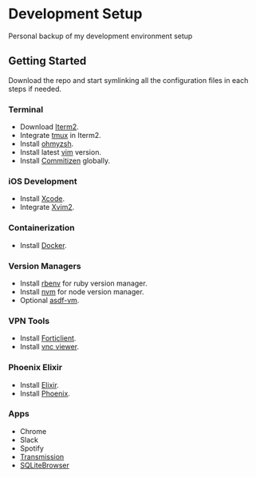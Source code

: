 # Development Setup

Personal backup of my development environment setup

## Getting Started
Download the repo and start symlinking all the configuration files in each steps if needed.

### Terminal
* Download [Iterm2](https://iterm2.com/downloads.html).
* Integrate [tmux](https://www.iterm2.com/documentation-tmux-integration.html) in Iterm2.
* Install [ohmyzsh](https://github.com/ohmyzsh/ohmyzsh).
* Install latest [vim](https://www.vim.org/) version.
* Install [Commitizen](https://eidson.info/post/using-conventional-commit-messages-globally) globally.

### iOS Development
* Install [Xcode](https://stackoverflow.com/a/10335943).
* Integrate [Xvim2](https://github.com/XVimProject/XVim2).

### Containerization
* Install [Docker](https://docs.docker.com/docker-for-mac/install/).

### Version Managers
* Install [rbenv](https://github.com/rbenv/rbenv) for ruby version manager.
* Install [nvm](https://github.com/nvm-sh/nvm) for node version manager.
* Optional [asdf-vm](https://asdf-vm.com/).

### VPN Tools
* Install [Forticlient](https://www.forticlient.com/downloads).
* Install [vnc viewer](https://www.realvnc.com/en/connect/download/viewer/macos/).

### Phoenix Elixir
* Install [Elixir](https://elixir-lang.org/install.html#macos).
* Install [Phoenix](https://hexdocs.pm/phoenix/installation.html).

### Apps
* Chrome
* Slack
* Spotify
* [Transmission](https://transmissionbt.com/download/)
* [SQLiteBrowser](https://sqlitebrowser.org/dl/)
